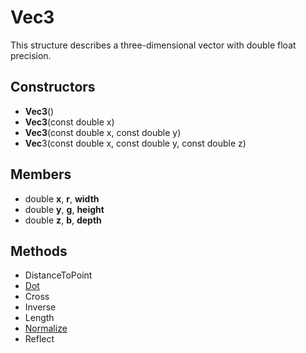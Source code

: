 # Vec3 #
This structure describes a three-dimensional vector with double float precision.

## Constructors ##
- **Vec3**()
- **Vec3**(const double x)
- **Vec3**(const double x, const double y)
- **Vec**3(const double x, const double y, const double z)

## Members ##
- double **x**, **r**, **width**
- double **y**, **g**, **height**
- double **z**, **b**, **depth**

## Methods ##
- DistanceToPoint
- [Dot](CPP_dVec3_Dot)
- Cross
- Inverse
- Length
- [Normalize](CPP_dVec3_Normalize)
- Reflect

